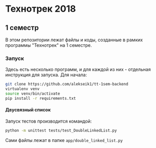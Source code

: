 # Технотрек 2018
## 1 семестр
В этом репозитории лежат файлы и коды, 
созданные в рамких программы "Технотрек" на 1 семестре.
### Запуск
Здесь есть несколько программ, и для каждой из них - отдельная 
инструкция для запуска. Для начала:
```bash
git clone https://github.com/alekseik1/tt-1sem-backend
virtualenv venv
source venv/bin/activate
pip install -r requirements.txt
```
#### Двусвязный список
Запуск тестов производится командой:
```bash
python -m unittest tests/test_DoubleLinkedList.py
```
Сами файлы лежат в папке `app/double_linked_list.py`